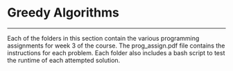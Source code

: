 # Greedy Algorithms
------

Each of the folders in this section contain the various programming assignments for week 3 of the course.  The prog_assign.pdf file contains the instructions for each problem.  Each folder also includes a bash script to test the runtime of each attempted solution.
